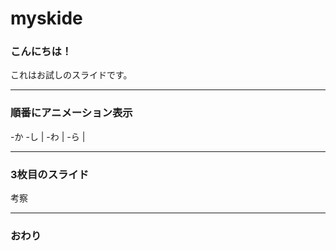 # myskide
### こんにちは！


これはお試しのスライドです。


---


### 順番にアニメーション表示


-か
-し |
-わ |
-ら |


---


### 3枚目のスライド


考察


---


### おわり
